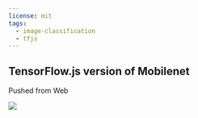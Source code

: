 ```yaml
---
license: mit
tags:
  - image-classification
  - tfjs
---
```


## TensorFlow.js version of Mobilenet

Pushed from Web

![](coffee.jpg)
